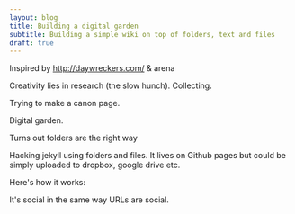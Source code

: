 ```yaml
---
layout: blog
title: Building a digital garden
subtitle: Building a simple wiki on top of folders, text and files
draft: true
---
```


Inspired by http://daywreckers.com/ & arena

Creativity lies in research (the slow hunch). Collecting.

Trying to make a canon page.

Digital garden.

Turns out folders are the right way 

Hacking jekyll using folders and files. It lives on Github pages but could be simply uploaded to dropbox, google drive etc.

Here's how it works:

It's social in the same way URLs are social.